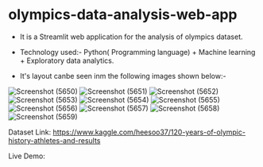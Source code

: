 # olympics-data-analysis-web-app


* It is a Streamlit web application for the analysis of olympics dataset.

* Technology used:- Python( Programming language) + Machine learning + Exploratory data analytics.

* It's layout canbe seen inm the following images shown below:-

![Screenshot (5650)](https://github.com/9889AdeebaRashid/PROJECT-movie-recommendation-system/assets/80636537/dfbf9bc3-236d-4d4e-b9ba-6fed399c81b3)
![Screenshot (5651)](https://github.com/9889AdeebaRashid/PROJECT-movie-recommendation-system/assets/80636537/12df8a2e-6dc8-4a58-b449-f10baec9204b)
![Screenshot (5652)](https://github.com/9889AdeebaRashid/PROJECT-movie-recommendation-system/assets/80636537/6d2daa27-798f-46c5-aacb-abc377d6c3c8)
![Screenshot (5653)](https://github.com/9889AdeebaRashid/PROJECT-movie-recommendation-system/assets/80636537/bbcdd1ff-83f9-4400-b394-b26c3c4b0d4a)
![Screenshot (5654)](https://github.com/9889AdeebaRashid/PROJECT-movie-recommendation-system/assets/80636537/9a80f5a8-7058-492b-8b8b-3d0de57ea4a8)
![Screenshot (5655)](https://github.com/9889AdeebaRashid/PROJECT-movie-recommendation-system/assets/80636537/be500e57-bc2d-4baf-b10f-314f974ad937)
![Screenshot (5656)](https://github.com/9889AdeebaRashid/PROJECT-movie-recommendation-system/assets/80636537/c4cd2a3d-1c85-44ec-be25-b2c0f59ef465)
![Screenshot (5657)](https://github.com/9889AdeebaRashid/PROJECT-movie-recommendation-system/assets/80636537/7cbe1b16-646b-412a-ac85-8a71f309293b)
![Screenshot (5658)](https://github.com/9889AdeebaRashid/PROJECT-movie-recommendation-system/assets/80636537/77520da5-d9f7-409a-b873-408505ce80af)
![Screenshot (5659)](https://github.com/9889AdeebaRashid/PROJECT-movie-recommendation-system/assets/80636537/3d43d6e5-6f7c-4e74-9c8e-d8ed92885e86)


Dataset Link: https://www.kaggle.com/heesoo37/120-years-of-olympic-history-athletes-and-results

Live Demo:
